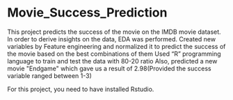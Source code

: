 # Movie_Success_Prediction
This project predicts the success of the movie on the IMDB movie dataset. In order to derive insights on the data, EDA was performed.
Created new variables by Feature engineering and normalized it to predict the success of the movie based on the best combinations of them
Used “R” programming language to train and test the data with 80-20 ratio
Also, predicted a new movie "Endgame" which gave us a result of 2.98(Provided the success variable ranged between 1-3)

For this project, you need to have installed Rstudio. 


